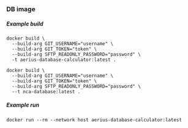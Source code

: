 ### DB image

##### Example build
```shell
docker build \
  --build-arg GIT_USERNAME="username" \
  --build-arg GIT_TOKEN="token" \
  --build-arg SFTP_READONLY_PASSWORD="password" \
  -t aerius-database-calculator:latest .

docker build \
  --build-arg GIT_USERNAME="username" \
  --build-arg GIT_TOKEN="token" \
  --build-arg SFTP_READONLY_PASSWORD="password" \
  --t nca-database:latest .
```

##### Example run
```shell
docker run --rm --network host aerius-database-calculator:latest
```

